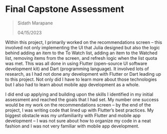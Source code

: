# Final Capstone Assessment
> Sidath Marapane
> 
> 04/15/2023
 
Within this project, I primarily worked on the recommendations screen – this involved not only implementing the UI that Julia designed but also the logic behind adding an item to the To Watch list, adding an item to the Watched list, removing items from the screen, and refresh logic when the list quota was met. This was all done in using Flutter (open-source UI software development kit) and Dart (programming language). It involved lots of research, as I had not done any development with Flutter or Dart leading up to this project. Not only did I have to learn more about those technologies but I also had to learn about mobile app development as a whole.

I did end up applying and building upon the skills I identified in my initial assessment and reached the goals that I had set. My number one success would be my work on the recommendations screen – by the end of the project, I was writing code that lined up with Flutter’s best practices. My biggest obstacle was my unfamiliarity with Flutter and mobile app development – I was not sure about how to organize my code in a neat fashion and I was not very familiar with mobile app development.

